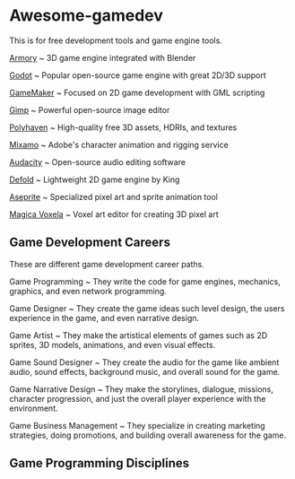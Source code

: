 # Awesome-gamedev
This is for free development tools and game engine tools.
 
[Armory](https://armory3d.org/) ~ 3D game engine integrated with Blender

[Godot](https://godotengine.org/) ~ Popular open-source game engine with great 2D/3D support

[GameMaker](https://gamemaker.io/en) ~ Focused on 2D game development with GML scripting

[Gimp](https://www.gimp.org/downloads/) ~ Powerful open-source image editor

[Polyhaven](https://polyhaven.com/) ~ High-quality free 3D assets, HDRIs, and textures

[Mixamo](https://www.mixamo.com/#/) ~ Adobe's character animation and rigging service

[Audacity](https://www.audacityteam.org/download/) ~ Open-source audio editing software

[Defold](https://defold.com/download/) ~ Lightweight 2D game engine by King

[Aseprite](https://sourceforge.net/projects/aseprite.mirror/) ~ Specialized pixel art and sprite animation tool

[Magica Voxela](https://ephtracy.github.io/) ~ Voxel art editor for creating 3D pixel art

## Game Development Careers
These are different game development career paths.

Game Programming ~ They write the code for game engines, mechanics, graphics, and even network programming.

Game Designer ~ They create the game ideas such level design, the users experience in the game, and even narrative design.

Game Artist ~ They make the artistical elements of games such as 2D sprites, 3D models, animations, and even visual effects.

Game Sound Designer ~ They create the audio for the game like ambient audio, sound effects, background music, and overall sound for the game.

Game Narrative Design ~ They make the storylines, dialogue, missions, character progression, and just the overall player experience with the environment.

Game Business Management ~ They specialize in creating marketing strategies, doing promotions, and building overall awareness for the game.


## Game Programming Disciplines

